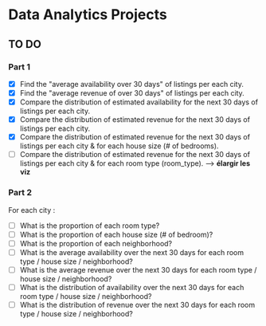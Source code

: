 # Data Analytics Projects

## TO DO 
### Part 1

 - [X] Find the "average availability over 30 days" of listings per each city.
 - [X] Find the "average revenue of over 30 days" of listings per each city.
 - [X] Compare the distribution of estimated availability for the next 30 days of listings per each city.	
 - [X] Compare the distribution of estimated revenue for the next 30 days of listings per each city.
 - [X] Compare the distribution of estimated revenue for the next 30 days of listings per each city & for each house size (# of bedrooms).
 - [ ] Compare the distribution of estimated revenue for the next 30 days of listings per each city & for each room type (room_type). --> **élargir les viz**

### Part 2 
For each city :

 - [ ] What is the proportion of each room type?
 - [ ] What is the proportion of each house size (# of bedroom)?
 - [ ] What is the proportion of each neighborhood?
 - [ ] What is the average availability over the next 30 days for each room type / house size / neighborhood?
 - [ ] What is the average revenue over the next 30 days for each room type / house size / neighborhood?
 - [ ] What is the distribution of availability over the next 30 days for each room type / house size / neighborhood?
 - [ ] What is the distribution of revenue over the next 30 days for each room type / house size / neighborhood?
